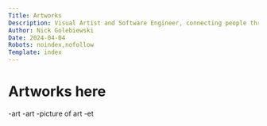 ```yaml
---
Title: Artworks
Description: Visual Artist and Software Engineer, connecting people through art, code and stories.
Author: Nick Golebiewski
Date: 2024-04-04
Robots: noindex,nofollow
Template: index
---
```


# Artworks here

-art
-art
-picture of art
-et